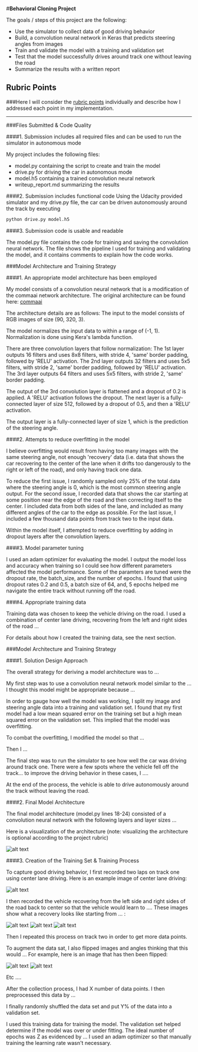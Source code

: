 #**Behavioral Cloning Project**

The goals / steps of this project are the following:
* Use the simulator to collect data of good driving behavior
* Build, a convolution neural network in Keras that predicts steering angles from images
* Train and validate the model with a training and validation set
* Test that the model successfully drives around track one without leaving the road
* Summarize the results with a written report


[//]: # (Image References)

[image1]: ./examples/placeholder.png "Model Visualization"
[image2]: ./examples/placeholder.png "Grayscaling"
[image3]: ./examples/placeholder_small.png "Recovery Image"
[image4]: ./examples/placeholder_small.png "Recovery Image"
[image5]: ./examples/placeholder_small.png "Recovery Image"
[image6]: ./examples/placeholder_small.png "Normal Image"
[image7]: ./examples/placeholder_small.png "Flipped Image"

## Rubric Points
###Here I will consider the [rubric points](https://review.udacity.com/#!/rubrics/432/view) individually and describe how I addressed each point in my implementation.  

---
###Files Submitted & Code Quality

####1. Submission includes all required files and can be used to run the simulator in autonomous mode

My project includes the following files:
* model.py containing the script to create and train the model
* drive.py for driving the car in autonomous mode
* model.h5 containing a trained convolution neural network 
* writeup_report.md summarizing the results

####2. Submission includes functional code
Using the Udacity provided simulator and my drive.py file, the car can be driven autonomously around the track by executing 
```sh
python drive.py model.h5
```

####3. Submission code is usable and readable

The model.py file contains the code for training and saving the convolution neural network. The file shows the pipeline I used for training and validating the model, and it contains comments to explain how the code works.

###Model Architecture and Training Strategy

####1. An appropriate model architecture has been employed

My model consists of a convolution neural network that is a modification of the commaai network architecture. The original
architecture can be found here: [commaai](https://github.com/commaai/research/blob/master/train_steering_model.py)

The architecture details are as follows:
The input to the model consists of RGB images of size (90, 320, 3).

The model normalizes the input data to within a range of (-1, 1). Normalization is done using Kera's lambda function.

There are three convolution layers that follow normalization:
The 1st layer outputs 16 filters and uses 8x8 filters, with stride 4, 'same' border padding, followed by 'RELU' activation.
The 2nd layer outputs 32 filters and uses 5x5 filters, with stride 2, 'same' border padding, followed by 'RELU' activation.
The 3rd layer outputs 64 filters and uses 5x5 filters, with stride 2, 'same' border padding.

The output of the 3rd convolution layer is flattened and a dropout of 0.2 is applied. A 'RELU' activation follows the dropout.
The next layer is a fully-connected layer of size 512, followed by a dropout of 0.5, and then a 'RELU' activation.

The output layer is a fully-connected layer of size 1, which is the prediction of the steering angle. 


####2. Attempts to reduce overfitting in the model

I believe overfitting would result from having too many images with the same steering angle, not enough 'recovery' data (i.e. data that shows the car recovering to the center of the lane when it drifts too dangerously to the right or left of the road), and only having track one data. 

To reduce the first issue, I randomly sampled only 25% of the total data where the steering angle is 0, which is the most common steering angle output. For the second issue, I recorded data that shows the car starting at some position near the edge of the road and then correcting itself to the center. I included data from both sides of the lane, and included as many different angles of the car to the edge as possible. For the last issue, I included a few thousand data points from track two to the input data.

Within the model itself, I attempted to reduce overfitting by adding in dropout layers after the convolution layers. 

####3. Model parameter tuning

I used an adam optimizer for evaluating the model. I output the model loss and accuracy when training so I could see how different parameters affected the model performance. Some of the paramters are tuned were the dropout rate, the batch_size, and the number of epochs. I found that using dropout rates 0.2 and 0.5, a batch size of 64, and, 5 epochs helped me navigate the entire track without running off the road.

####4. Appropriate training data

Training data was chosen to keep the vehicle driving on the road. I used a combination of center lane driving, recovering from the left and right sides of the road ... 

For details about how I created the training data, see the next section. 

###Model Architecture and Training Strategy

####1. Solution Design Approach

The overall strategy for deriving a model architecture was to ...

My first step was to use a convolution neural network model similar to the ... I thought this model might be appropriate because ...

In order to gauge how well the model was working, I split my image and steering angle data into a training and validation set. I found that my first model had a low mean squared error on the training set but a high mean squared error on the validation set. This implied that the model was overfitting. 

To combat the overfitting, I modified the model so that ...

Then I ... 

The final step was to run the simulator to see how well the car was driving around track one. There were a few spots where the vehicle fell off the track... to improve the driving behavior in these cases, I ....

At the end of the process, the vehicle is able to drive autonomously around the track without leaving the road.

####2. Final Model Architecture

The final model architecture (model.py lines 18-24) consisted of a convolution neural network with the following layers and layer sizes ...

Here is a visualization of the architecture (note: visualizing the architecture is optional according to the project rubric)

![alt text][image1]

####3. Creation of the Training Set & Training Process

To capture good driving behavior, I first recorded two laps on track one using center lane driving. Here is an example image of center lane driving:

![alt text][image2]

I then recorded the vehicle recovering from the left side and right sides of the road back to center so that the vehicle would learn to .... These images show what a recovery looks like starting from ... :

![alt text][image3]
![alt text][image4]
![alt text][image5]

Then I repeated this process on track two in order to get more data points.

To augment the data sat, I also flipped images and angles thinking that this would ... For example, here is an image that has then been flipped:

![alt text][image6]
![alt text][image7]

Etc ....

After the collection process, I had X number of data points. I then preprocessed this data by ...


I finally randomly shuffled the data set and put Y% of the data into a validation set. 

I used this training data for training the model. The validation set helped determine if the model was over or under fitting. The ideal number of epochs was Z as evidenced by ... I used an adam optimizer so that manually training the learning rate wasn't necessary.
